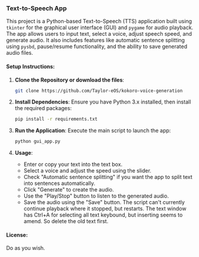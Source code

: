 ### Text-to-Speech App

This project is a Python-based Text-to-Speech (TTS) application built using `tkinter` for the graphical user interface (GUI) and `pygame` for audio playback.
The app allows users to input text, select a voice, adjust speech speed, and generate audio.
It also includes features like automatic sentence splitting using `pysbd`, pause/resume functionality, and the ability to save generated audio files.

#### Setup Instructions:
1. **Clone the Repository or download the files**:
   ```bash
   git clone https://github.com/Taylor-eOS/kokoro-voice-generation
   ```

2. **Install Dependencies**:
   Ensure you have Python 3.x installed, then install the required packages:
   ```bash
   pip install -r requirements.txt
   ```

3. **Run the Application**:
   Execute the main script to launch the app:
   ```bash
   python gui_app.py
   ```

4. **Usage**:
   - Enter or copy your text into the text box.
   - Select a voice and adjust the speed using the slider.
   - Check "Automatic sentence splitting" if you want the app to split text into sentences automatically.
   - Click "Generate" to create the audio.
   - Use the "Play/Stop" button to listen to the generated audio.
   - Save the audio using the "Save" button.
The script can't currently continue playback where it stopped, but restarts.
The  text window has Ctrl+A for selecting all text keybound, but inserting seems to amend. So delete the old text first.

#### License:
Do as you wish.

